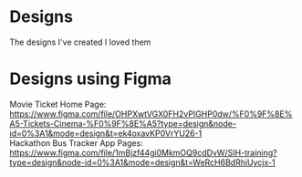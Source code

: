 # Designs
The designs I've created I loved them

# Designs using Figma
Movie Ticket Home Page: https://www.figma.com/file/OHPXwtVGX0FH2vPIGHP0dw/%F0%9F%8E%A5-Tickets-Cinema-%F0%9F%8E%A5?type=design&node-id=0%3A1&mode=design&t=ek4oxavKP0VrYU26-1
<br/>
Hackathon Bus Tracker App Pages: https://www.figma.com/file/1mBjzf44gi0MkmOQ9cdDvW/SIH-training?type=design&node-id=0%3A1&mode=design&t=WeRcH6BdRhiUycjx-1
